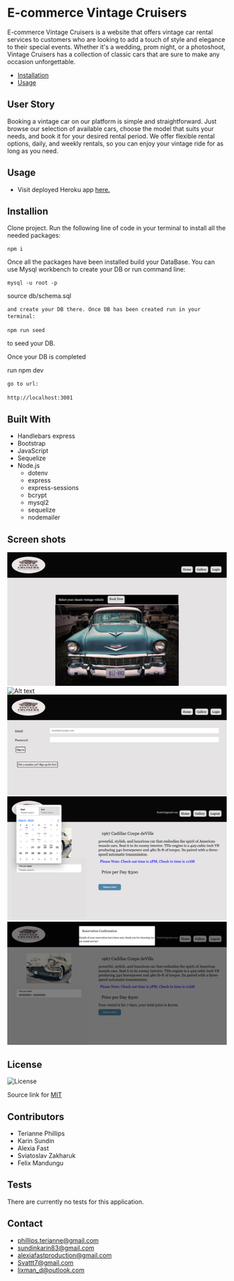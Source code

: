 # E-commerce Vintage Cruisers

E-commerce Vintage Cruisers is a website that offers vintage car rental services to customers who are looking to add a touch of style and elegance to their special events. Whether it's a wedding, prom night, or a photoshoot, Vintage Cruisers has a collection of classic cars that are sure to make any occasion unforgettable.

  * [Installation](#Installion)
  * [Usage](#usage)
  



## User Story

Booking a vintage car on our platform is simple and straightforward. Just browse our selection of available cars, choose the model that suits your needs, and book it for your desired rental period. We offer flexible rental options, daily, and weekly rentals, so you can enjoy your vintage ride for as long as you need.

## Usage

* Visit deployed Heroku app [here.](https:/herokuapp.com/)


## Installion

Clone project.
Run the following line of code in your terminal to install all the needed packages: 
```
npm i
```
Once all the packages have been installed build your DataBase. You can use Mysql workbench to create your DB or run command line:
```
mysql -u root -p
```
source db/schema.sql
```
and create your DB there. Once DB has been created run in your terminal:

npm run seed
```
to seed your DB.

Once your DB is completed

run npm dev 
```
go to url:

http://localhost:3001
```


## Built With

- Handlebars express
- Bootstrap
- JavaScript
- Sequelize
- Node.js
  - dotenv
  - express
  - express-sessions
  - bcrypt
  - mysql2
  - sequelize
  - nodemailer


## Screen shots

![Alt text](images/screen1.png)
![Alt text](images/screen2.png)
![Alt text](images/screen3.png)
![Alt text](images/screen4.png)
![Alt text](images/screen5.png)
 
## License

![License](https://img.shields.io/badge/License-MIT-yellow.svg)

Source link for [MIT](https://opensource.org/licenses/MIT)

## Contributors
- Terianne Phillips
- Karin Sundin
- Alexia Fast
- Sviatoslav Zakharuk
- Felix Mandungu

## Tests

There are currently no tests for this application.  

## Contact

- phillips.terianne@gmail.com
- sundinkarin83@gmail.com
- alexiafastproduction@gmail.com
- Svattt7@gmail.com
- lixman_d@outlook.com


